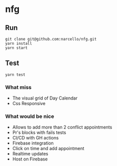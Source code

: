 # nfg

## Run

```
git clone git@github.com:narcello/nfg.git
yarn install
yarn start
```

## Test

```
yarn test
```

### What miss

- The visual grid of Day Calendar
- Css Responsive

### What would be nice

- Allows to add more than 2 conflict appointments
- Pr's blocks with fails tests
- CI/CD with GH actions
- Firebase integration
- Click on time and add appointment
- Realtime updates
- Host on Firebase
